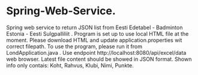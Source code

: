 # Spring-Web-Service.
Spring web service to return JSON list from Eesti Edetabel - Badminton Estonia - Eesti Sulgpalliliit .
Program is set up to use local HTML file at the moment.
Please download HTML and update application.properties wit correct filepath.
To use the program, please run it from LondApplication.java .
Use endpoint http://localhost:8080/api/excel/data web browser.
Latest file content should be showed in JSON format.
Shown info only contais: Koht, Rahvus, Klubi, Nimi, Punkte.
